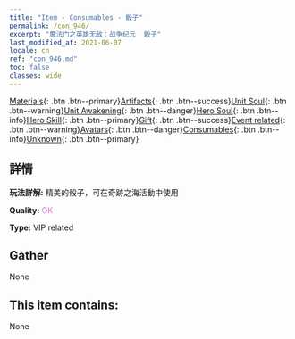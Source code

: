 ```yaml
---
title: "Item - Consumables - 骰子"
permalink: /con_946/
excerpt: "魔法门之英雄无敌：战争纪元  骰子"
last_modified_at: 2021-06-07
locale: cn
ref: "con_946.md"
toc: false
classes: wide
---
```

 [Materials](/ItemsCN/){: .btn .btn--primary}[Artifacts](/ItemsCN/Artifacts/){: .btn .btn--success}[Unit Soul](/ItemsCN/UnitSoul/){: .btn .btn--warning}[Unit Awakening](/ItemsCN/UnitAwakening/){: .btn .btn--danger}[Hero Soul](/ItemsCN/HeroSoul/){: .btn .btn--info}[Hero Skill](/ItemsCN/HeroSkill/){: .btn .btn--primary}[Gift](/ItemsCN/Gift/){: .btn .btn--success}[Event related](/ItemsCN/Events/){: .btn .btn--warning}[Avatars](/ItemsCN/Avatars/){: .btn .btn--danger}[Consumables](/ItemsCN/Consumables/){: .btn .btn--info}[Unknown](/ItemsCN/Unknown/){: .btn .btn--primary}

## 詳情
 **玩法詳解:** 精美的骰子，可在奇跡之海活動中使用

 **Quality:** <span style="color: #DA70D6">OK</span>

 **Type:** VIP related

## Gather

  None

## This item contains:

  None


